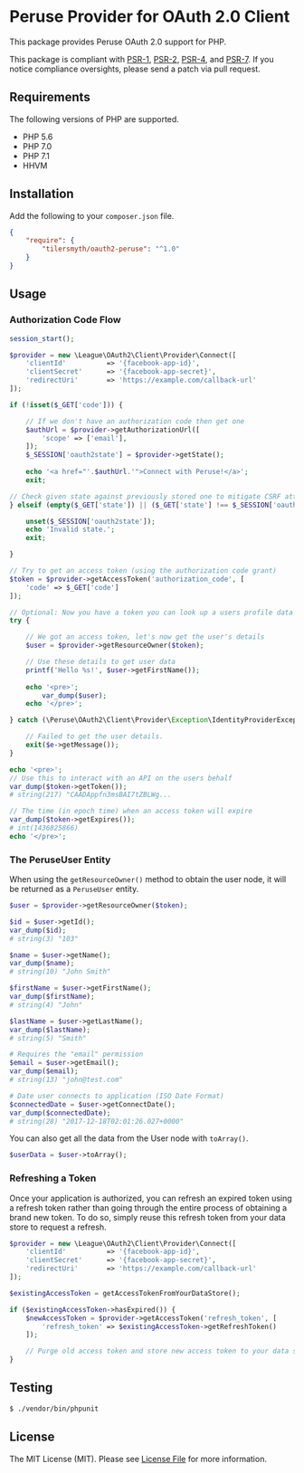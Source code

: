 # Peruse Provider for OAuth 2.0 Client


This package provides Peruse OAuth 2.0 support for PHP.

This package is compliant with [PSR-1][], [PSR-2][], [PSR-4][], and [PSR-7][]. If you notice compliance oversights,
please send a patch via pull request.

[PSR-1]: https://github.com/php-fig/fig-standards/blob/master/accepted/PSR-1-basic-coding-standard.md
[PSR-2]: https://github.com/php-fig/fig-standards/blob/master/accepted/PSR-2-coding-style-guide.md
[PSR-4]: https://github.com/php-fig/fig-standards/blob/master/accepted/PSR-4-autoloader.md
[PSR-7]: https://github.com/php-fig/fig-standards/blob/master/accepted/PSR-7-http-message.md


## Requirements

The following versions of PHP are supported.

* PHP 5.6
* PHP 7.0
* PHP 7.1
* HHVM

## Installation

Add the following to your `composer.json` file.

```json
{
    "require": {
        "tilersmyth/oauth2-peruse": "^1.0"
    }
}
```

## Usage

### Authorization Code Flow

```php
session_start();

$provider = new \League\OAuth2\Client\Provider\Connect([
    'clientId'          => '{facebook-app-id}',
    'clientSecret'      => '{facebook-app-secret}',
    'redirectUri'       => 'https://example.com/callback-url'
]);

if (!isset($_GET['code'])) {

    // If we don't have an authorization code then get one
    $authUrl = $provider->getAuthorizationUrl([
        'scope' => ['email'],
    ]);
    $_SESSION['oauth2state'] = $provider->getState();
    
    echo '<a href="'.$authUrl.'">Connect with Peruse!</a>';
    exit;

// Check given state against previously stored one to mitigate CSRF attack
} elseif (empty($_GET['state']) || ($_GET['state'] !== $_SESSION['oauth2state'])) {

    unset($_SESSION['oauth2state']);
    echo 'Invalid state.';
    exit;

}

// Try to get an access token (using the authorization code grant)
$token = $provider->getAccessToken('authorization_code', [
    'code' => $_GET['code']
]);

// Optional: Now you have a token you can look up a users profile data
try {

    // We got an access token, let's now get the user's details
    $user = $provider->getResourceOwner($token);

    // Use these details to get user data
    printf('Hello %s!', $user->getFirstName());
    
    echo '<pre>';
        var_dump($user);
    echo '</pre>';

} catch (\Peruse\OAuth2\Client\Provider\Exception\IdentityProviderException $e) {

    // Failed to get the user details.
    exit($e->getMessage());
}

echo '<pre>';
// Use this to interact with an API on the users behalf
var_dump($token->getToken());
# string(217) "CAADAppfn3msBAI7tZBLWg...

// The time (in epoch time) when an access token will expire
var_dump($token->getExpires());
# int(1436825866)
echo '</pre>';
```

### The PeruseUser Entity

When using the `getResourceOwner()` method to obtain the user node, it will be returned as a `PeruseUser` entity.

```php
$user = $provider->getResourceOwner($token);

$id = $user->getId();
var_dump($id);
# string(3) "103"

$name = $user->getName();
var_dump($name);
# string(10) "John Smith"

$firstName = $user->getFirstName();
var_dump($firstName);
# string(4) "John"

$lastName = $user->getLastName();
var_dump($lastName);
# string(5) "Smith"

# Requires the "email" permission
$email = $user->getEmail();
var_dump($email);
# string(13) "john@test.com"

# Date user connects to application (ISO Date Format)
$connectedDate = $user->getConnectDate();
var_dump($connectedDate);
# string(28) "2017-12-18T02:01:26.027+0000"

```

You can also get all the data from the User node with `toArray()`.

```php
$userData = $user->toArray();
```


### Refreshing a Token

Once your application is authorized, you can refresh an expired token using a refresh token rather than going through the entire process of obtaining a brand new token. To do so, simply reuse this refresh token from your data store to request a refresh.

```php
$provider = new \League\OAuth2\Client\Provider\Connect([
    'clientId'          => '{facebook-app-id}',
    'clientSecret'      => '{facebook-app-secret}',
    'redirectUri'       => 'https://example.com/callback-url'
]);

$existingAccessToken = getAccessTokenFromYourDataStore();

if ($existingAccessToken->hasExpired()) {
    $newAccessToken = $provider->getAccessToken('refresh_token', [
        'refresh_token' => $existingAccessToken->getRefreshToken()
    ]);

    // Purge old access token and store new access token to your data store.
}

```

## Testing

``` bash
$ ./vendor/bin/phpunit
```


## License

The MIT License (MIT). Please see [License File](https://github.com/thephpleague/oauth2-facebook/blob/master/LICENSE) for more information.
